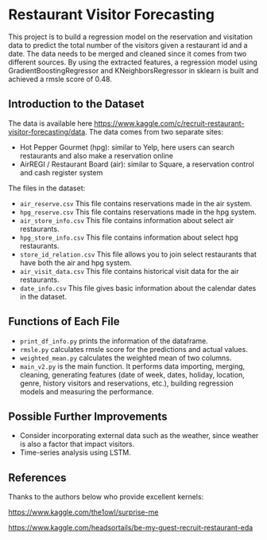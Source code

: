 # Restaurant Visitor Forecasting
This project is to build a regression model on the reservation and visitation data to predict the total number of the visitors given a restaurant id and a date. The data needs to be merged and cleaned since it comes from two different sources. By using the extracted features, a regression model using GradientBoostingRegressor and KNeighborsRegressor in sklearn is built and achieved a rmsle score of 0.48.

## Introduction to the Dataset
The data is available here https://www.kaggle.com/c/recruit-restaurant-visitor-forecasting/data. The data comes from two separate sites:
* Hot Pepper Gourmet (hpg): similar to Yelp, here users can search restaurants and also make a reservation online
* AirREGI / Restaurant Board (air): similar to Square, a reservation control and cash register system

The files in the dataset:
* `air_reserve.csv` This file contains reservations made in the air system.
* `hpg_reserve.csv` This file contains reservations made in the hpg system.
* `air_store_info.csv` This file contains information about select air restaurants.
* `hpg_store_info.csv` This file contains information about select hpg restaurants.
* `store_id_relation.csv` This file allows you to join select restaurants that have both the air and hpg system.
* `air_visit_data.csv` This file contains historical visit data for the air restaurants.
* `date_info.csv` This file gives basic information about the calendar dates in the dataset.

## Functions of Each File
* `print_df_info.py` prints the information of the dataframe.
* `rmsle.py` calculates rmsle score for the predictions and actual values.
* `weighted_mean.py` calculates the weighted mean of two columns.
* `main_v2.py` is the main function. It performs data importing, merging, cleaning, generating features (date of week, dates, holiday, location, genre, history visitors and reservations, etc.), building regression models and measuring the performance.


## Possible Further Improvements
* Consider incorporating external data such as the weather, since weather is also a factor that impact visitors.
* Time-series analysis using LSTM.

## References
Thanks to the authors below who provide excellent kernels:

https://www.kaggle.com/the1owl/surprise-me

https://www.kaggle.com/headsortails/be-my-guest-recruit-restaurant-eda
